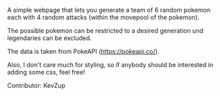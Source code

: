 A simple webpage that lets you generate a team of 6 random pokemon each with 4 random attacks (within the movepool of the pokemon).

The possible pokemon can be restricted to a desired generation und legendaries can be excluded.

The data is taken from PokeAPI (https://pokeapi.co/).

Also, I don't care much for styling, so if anybody should be interested in adding some css, feel free!



Contributor: KevZup